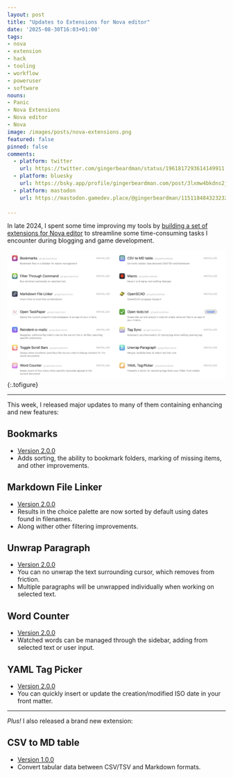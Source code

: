 ```yaml
---
layout: post
title: "Updates to Extensions for Nova editor"
date: '2025-08-30T16:03+01:00'
tags:
- nova
- extension
- hack
- tooling
- workflow
- poweruser
- software
nouns:
- Panic
- Nova Extensions
- Nova editor
- Nova
image: /images/posts/nova-extensions.png
featured: false
pinned: false
comments:
  - platform: twitter
    url: https://twitter.com/gingerbeardman/status/1961817293614149911
  - platform: bluesky
    url: https://bsky.app/profile/gingerbeardman.com/post/3lxmw4bkdns2j
  - platform: mastodon
    url: https://mastodon.gamedev.place/@gingerbeardman/115118484323232576

---
```


In late 2024, I spent some time improving my tools by [building a set of extensions for Nova editor](/2024/10/17/extensions-for-nova-editor/) to streamline some time-consuming tasks I encounter during blogging and game development.

![IMG](/images/posts/nova-extensions.png "My current list of extensions for Nova editor")
{:.tofigure}

----

This week, I released major updates to many of them containing enhancing and new features:

## Bookmarks

- [Version 2.0.0](https://extensions.panic.com/extensions/com.gingerbeardman/com.gingerbeardman.Bookmarks/)
- Adds sorting, the ability to bookmark folders, marking of missing items, and other improvements.

## Markdown File Linker

- [Version 2.0.0](https://extensions.panic.com/extensions/com.gingerbeardman/com.gingerbeardman.MarkdownFileLinker/)
- Results in the choice palette are now sorted by default using dates found in filenames.
- Along wither other filtering improvements.

## Unwrap Paragraph

- [Version 2.0.0](https://extensions.panic.com/extensions/com.gingerbeardman/com.gingerbeardman.unwraptext/)
- You can no unwrap the text surrounding cursor, which removes from friction.
- Multiple paragraphs will be unwrapped individually when working on selected text.

## Word Counter

- [Version 2.0.0](https://extensions.panic.com/extensions/com.gingerbeardman/com.gingerbeardman.wordcounter/)
- Watched words can be managed through the sidebar, adding from selected text or user input. 

## YAML Tag Picker

- [Version 2.0.0](https://extensions.panic.com/extensions/com.gingerbeardman/com.gingerbeardman.YAMLTagPicker/)
- You can quickly insert or update the creation/modified ISO date in your front matter.

----

*Plus!* I also released a brand new extension: 

## CSV to MD table

- [Version 1.0.0](https://extensions.panic.com/extensions/com.gingerbeardman/com.gingerbeardman.csv2md/)
- Convert tabular data between CSV/TSV and Markdown formats.
